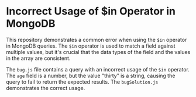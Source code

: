 # Incorrect Usage of $in Operator in MongoDB

This repository demonstrates a common error when using the `$in` operator in MongoDB queries. The `$in` operator is used to match a field against multiple values, but it's crucial that the data types of the field and the values in the array are consistent.

The `bug.js` file contains a query with an incorrect usage of the `$in` operator. The `age` field is a number, but the value "thirty" is a string, causing the query to fail to return the expected results.  The `bugSolution.js` demonstrates the correct usage.